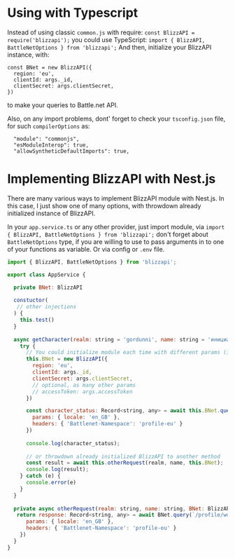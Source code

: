 # Using with Typescript

Instead of using classic `common.js` with require: `const BlizzAPI = require('blizzapi');` you could use TypeScript: `import { BlizzAPI, BattleNetOptions } from 'blizzapi';` And then, initialize your BlizzAPI instance, with:

```
const BNet = new BlizzAPI({
  region: 'eu',
  clientId: args._id,
  clientSecret: args.clientSecret,
})
```

to make your queries to Battle.net API.

Also, on any import problems, dont' forget to check your `tsconfig.json` file, for such `compilerOptions` as:

```
  "module": "commonjs",
  "esModuleInterop": true,
  "allowSyntheticDefaultImports": true,
```

# Implementing BlizzAPI with Nest.js

There are many various ways to implement BlizzAPI module with Nest.js. In this case, I just show one of many options, with throwdown already initialized instance of BlizzAPI.

In your `app.service.ts` or any other provider, just import module, via `import { BlizzAPI, BattleNetOptions } from 'blizzapi';` don't forget about `BattleNetOptions` type, if you are willing to use to pass arguments in to one of your functions as variable. Or via config or `.env` file.

```js
import { BlizzAPI, BattleNetOptions } from 'blizzapi';

export class AppService {

  private BNet: BlizzAPI
  
  constuctor(
   // other injections
  ) { 
    this.test()
  }
  
  async getCharacter(realm: string = 'gordunni', name: string = 'инициатива'): void {
    try { 
      // You could initialize module each time with different params (interface: BattleNetOptions)
      this.BNet = new BlizzAPI({
        region: 'eu',
        clientId: args._id,
        clientSecret: args.clientSecret,
        // optional, as many other params
        // accessToken: args.accessToken
      })

      const character_status: Record<string, any> = await this.BNet.query(`/profile/wow/character/${realm}/${name}/status`, {
        params: { locale: 'en_GB' },
        headers: { 'Battlenet-Namespace': 'profile-eu' }
      })
      
      console.log(character_status);
      
      // or throwdown already initialized BlizzAPI to another method
      const result = await this.otherRequest(realm, name, this.BNet);
      console.log(result);
    } catch (e) {
      console.error(e)
    }
  }
  
  private async otherRequest(realm: string, name: string, BNet: BlizzAPI): Record<string, any> {
   return response: Record<string, any> = await BNet.query(`/profile/wow/character/${realm}/${name}`, {
      params: { locale: 'en_GB' },
      headers: { 'Battlenet-Namespace': 'profile-eu' }
    })
  }
}
```
